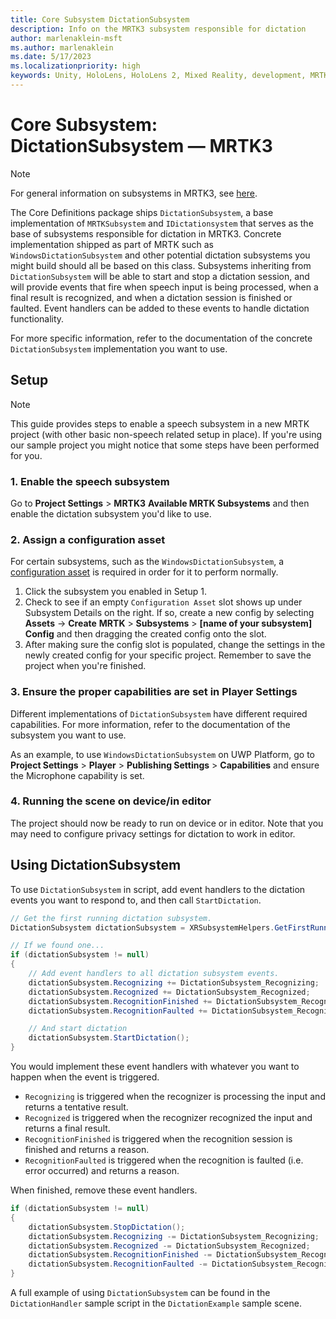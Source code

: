 ```yaml
---
title: Core Subsystem DictationSubsystem
description: Info on the MRTK3 subsystem responsible for dictation
author: marlenaklein-msft
ms.author: marlenaklein
ms.date: 5/17/2023
ms.localizationpriority: high
keywords: Unity, HoloLens, HoloLens 2, Mixed Reality, development, MRTK3, keyword, speech, dictation, Mixed Reality Toolkit
---
```


# Core Subsystem: DictationSubsystem &#8212; MRTK3

> [!NOTE]
> For general information on subsystems in MRTK3, see [here](../../../../mrtk3-overview/architecture/subsystems.md).

The Core Definitions package ships `DictationSubsystem`, a base implementation of `MRTKSubsystem` and `IDictationsystem` that serves as the base of subsystems responsible for dictation in MRTK3. Concrete implementation shipped as part of MRTK such as `WindowsDictationSubsystem` and other potential dictation subsystems you might build should all be based on this class. Subsystems inheriting from `DictationSubsystem` will be able to start and stop a dictation session, and will provide events that fire when speech input is being processed, when a final result is recognized, and when a dictation session is finished or faulted. Event handlers can be added to these events to handle dictation functionality.

For more specific information, refer to the documentation of the concrete `DictationSubsystem` implementation you want to use.

## Setup

> [!NOTE]
> This guide provides steps to enable a speech subsystem in a new MRTK project (with other basic non-speech related setup in place). If you're using our sample project you might notice that some steps have been performed for you.

### 1. Enable the speech subsystem

Go to **Project Settings** > **MRTK3** **Available MRTK Subsystems** and then enable the dictation subsystem you'd like to use.

### 2. Assign a configuration asset

For certain subsystems, such as the `WindowsDictationSubsystem`, a [configuration asset](../../../../mrtk3-overview/architecture/subsystems.md#configuration) is required in order for it to perform normally. 

1. Click the subsystem you enabled in Setup 1.
1. Check to see if an empty `Configuration Asset` slot shows up under Subsystem Details on the right. If so, create a new config by selecting **Assets** -> **Create** **MRTK** > **Subsystems** > **[name of your subsystem] Config** and then dragging the created config onto the slot. 
1. After making sure the config slot is populated, change the settings in the newly created config for your specific project. Remember to save the project when you're finished.

### 3. Ensure the proper capabilities are set in Player Settings

Different implementations of `DictationSubsystem` have different required capabilities. For more information, refer to the documentation of the subsystem you want to use.

As an example, to use `WindowsDictationSubsystem` on UWP Platform, go to **Project Settings** > **Player** > **Publishing Settings** > **Capabilities** and ensure the Microphone capability is set.

### 4. Running the scene on device/in editor

The project should now be ready to run on device or in editor. Note that you may need to configure privacy settings for dictation to work in editor. 

## Using DictationSubsystem

To use `DictationSubsystem` in script, add event handlers to the dictation events you want to respond to, and then call `StartDictation`.

```c#
// Get the first running dictation subsystem.
DictationSubsystem dictationSubsystem = XRSubsystemHelpers.GetFirstRunningSubsystem<DictationSubsystem>();

// If we found one...
if (dictationSubsystem != null)
{
    // Add event handlers to all dictation subsystem events. 
    dictationSubsystem.Recognizing += DictationSubsystem_Recognizing;
    dictationSubsystem.Recognized += DictationSubsystem_Recognized;
    dictationSubsystem.RecognitionFinished += DictationSubsystem_RecognitionFinished;
    dictationSubsystem.RecognitionFaulted += DictationSubsystem_RecognitionFaulted;

    // And start dictation
    dictationSubsystem.StartDictation();
}
```

You would implement these event handlers with whatever you want to happen when the event is triggered.

* `Recognizing` is triggered when the recognizer is processing the input and returns a tentative result.
* `Recognized` is triggered when the recognizer recognized the input and returns a final result.
* `RecognitionFinished` is triggered when the recognition session is finished and returns a reason.
* `RecognitionFaulted` is triggered when the recognition is faulted (i.e. error occurred) and returns a reason.

When finished, remove these event handlers. 

```c#
if (dictationSubsystem != null)
{
    dictationSubsystem.StopDictation();
    dictationSubsystem.Recognizing -= DictationSubsystem_Recognizing;
    dictationSubsystem.Recognized -= DictationSubsystem_Recognized;
    dictationSubsystem.RecognitionFinished -= DictationSubsystem_RecognitionFinished;
    dictationSubsystem.RecognitionFaulted -= DictationSubsystem_RecognitionFaulted;
}
```

A full example of using `DictationSubsystem` can be found in the `DictationHandler` sample script in the `DictationExample` sample scene. 